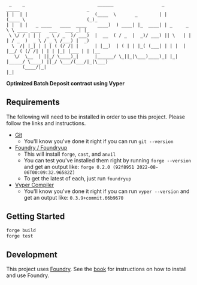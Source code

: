 ```
 _    _                           ______                  _        _____                         _      
| |  | |                         (____  \       _        | |      (____ \                       (_)_    
| |  | |   _ ____   ____  ____    ____)  ) ____| |_  ____| | _     _   \ \ ____ ____   ___   ___ _| |_  
 \ \/ / | | |  _ \ / _  )/ ___)  |  __  ( / _  |  _)/ ___) || \   | |   | / _  )  _ \ / _ \ /___) |  _) 
  \  /| |_| | | | ( (/ /| |      | |__)  | ( | | |_( (___| | | |  | |__/ ( (/ /| | | | |_| |___ | | |__ 
   \/  \__  | ||_/ \____)_|      |______/ \_||_|\___)____)_| |_|  |_____/ \____) ||_/ \___/(___/|_|\___)
      (____/|_|                                                                |_|                      
```

**Optimized Batch Deposit contract using Vyper**

## Requirements

The following will need to be installed in order to use this project. Please follow the links and instructions.

-   [Git](https://git-scm.com/book/en/v2/Getting-Started-Installing-Git)  
    -   You'll know you've done it right if you can run `git --version`
-   [Foundry / Foundryup](https://github.com/gakonst/foundry)
    -   This will install `forge`, `cast`, and `anvil`
    -   You can test you've installed them right by running `forge --version` and get an output like: `forge 0.2.0 (92f8951 2022-08-06T00:09:32.96582Z)`
    -   To get the latest of each, just run `foundryup`
-   [Vyper Compiler](https://docs.vyperlang.org/en/stable/installing-vyper.html)
    -    You'll know you've done it right if you can run `vyper --version` and get an output like: `0.3.9+commit.66b9670`

## Getting Started

```sh
forge build
forge test
```

## Development

This project uses [Foundry](https://getfoundry.sh). See the [book](https://book.getfoundry.sh/getting-started/installation.html) for instructions on how to install and use Foundry.
